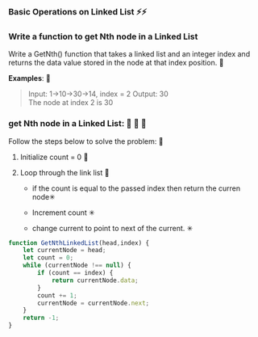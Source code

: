 ### Basic Operations on Linked List ⚡⚡

### Write a function to get Nth node in a Linked List

Write a GetNth() function that takes a linked list and an integer index and returns the data value stored in the node at that index position. 🧠

**Examples**: 🚨

> Input:  1->10->30->14,  index = 2
> Output: 30  
> The node at index 2 is 30

### get Nth node in a Linked List: 🚨 🚨 🚨

Follow the steps below to solve the problem: 💬

1. Initialize count = 0 🔵

2. Loop through the link list 🔵
   
   - if the count is equal to the passed index then return the curren node✳
   
   - Increment count ✳
   
   - change current to point to next of the current. ✳

```js
function GetNthLinkedList(head,index) {
    let currentNode = head;
    let count = 0;
    while (currentNode !== null) {
        if (count == index) {
            return currentNode.data;
        }
        count += 1;
        currentNode = currentNode.next;
    }
    return -1;
}
```
